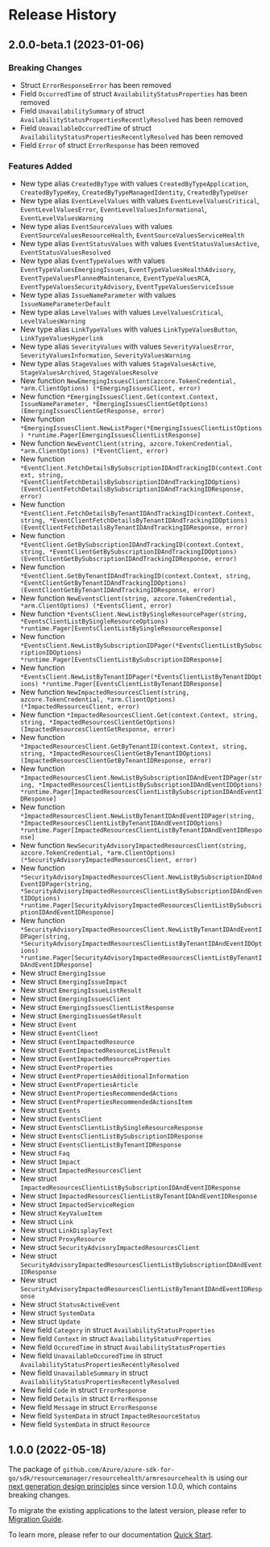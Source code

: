 # Release History

## 2.0.0-beta.1 (2023-01-06)
### Breaking Changes

- Struct `ErrorResponseError` has been removed
- Field `OccurredTime` of struct `AvailabilityStatusProperties` has been removed
- Field `UnavailabilitySummary` of struct `AvailabilityStatusPropertiesRecentlyResolved` has been removed
- Field `UnavailableOccurredTime` of struct `AvailabilityStatusPropertiesRecentlyResolved` has been removed
- Field `Error` of struct `ErrorResponse` has been removed

### Features Added

- New type alias `CreatedByType` with values `CreatedByTypeApplication`, `CreatedByTypeKey`, `CreatedByTypeManagedIdentity`, `CreatedByTypeUser`
- New type alias `EventLevelValues` with values `EventLevelValuesCritical`, `EventLevelValuesError`, `EventLevelValuesInformational`, `EventLevelValuesWarning`
- New type alias `EventSourceValues` with values `EventSourceValuesResourceHealth`, `EventSourceValuesServiceHealth`
- New type alias `EventStatusValues` with values `EventStatusValuesActive`, `EventStatusValuesResolved`
- New type alias `EventTypeValues` with values `EventTypeValuesEmergingIssues`, `EventTypeValuesHealthAdvisory`, `EventTypeValuesPlannedMaintenance`, `EventTypeValuesRCA`, `EventTypeValuesSecurityAdvisory`, `EventTypeValuesServiceIssue`
- New type alias `IssueNameParameter` with values `IssueNameParameterDefault`
- New type alias `LevelValues` with values `LevelValuesCritical`, `LevelValuesWarning`
- New type alias `LinkTypeValues` with values `LinkTypeValuesButton`, `LinkTypeValuesHyperlink`
- New type alias `SeverityValues` with values `SeverityValuesError`, `SeverityValuesInformation`, `SeverityValuesWarning`
- New type alias `StageValues` with values `StageValuesActive`, `StageValuesArchived`, `StageValuesResolve`
- New function `NewEmergingIssuesClient(azcore.TokenCredential, *arm.ClientOptions) (*EmergingIssuesClient, error)`
- New function `*EmergingIssuesClient.Get(context.Context, IssueNameParameter, *EmergingIssuesClientGetOptions) (EmergingIssuesClientGetResponse, error)`
- New function `*EmergingIssuesClient.NewListPager(*EmergingIssuesClientListOptions) *runtime.Pager[EmergingIssuesClientListResponse]`
- New function `NewEventClient(string, azcore.TokenCredential, *arm.ClientOptions) (*EventClient, error)`
- New function `*EventClient.FetchDetailsBySubscriptionIDAndTrackingID(context.Context, string, *EventClientFetchDetailsBySubscriptionIDAndTrackingIDOptions) (EventClientFetchDetailsBySubscriptionIDAndTrackingIDResponse, error)`
- New function `*EventClient.FetchDetailsByTenantIDAndTrackingID(context.Context, string, *EventClientFetchDetailsByTenantIDAndTrackingIDOptions) (EventClientFetchDetailsByTenantIDAndTrackingIDResponse, error)`
- New function `*EventClient.GetBySubscriptionIDAndTrackingID(context.Context, string, *EventClientGetBySubscriptionIDAndTrackingIDOptions) (EventClientGetBySubscriptionIDAndTrackingIDResponse, error)`
- New function `*EventClient.GetByTenantIDAndTrackingID(context.Context, string, *EventClientGetByTenantIDAndTrackingIDOptions) (EventClientGetByTenantIDAndTrackingIDResponse, error)`
- New function `NewEventsClient(string, azcore.TokenCredential, *arm.ClientOptions) (*EventsClient, error)`
- New function `*EventsClient.NewListBySingleResourcePager(string, *EventsClientListBySingleResourceOptions) *runtime.Pager[EventsClientListBySingleResourceResponse]`
- New function `*EventsClient.NewListBySubscriptionIDPager(*EventsClientListBySubscriptionIDOptions) *runtime.Pager[EventsClientListBySubscriptionIDResponse]`
- New function `*EventsClient.NewListByTenantIDPager(*EventsClientListByTenantIDOptions) *runtime.Pager[EventsClientListByTenantIDResponse]`
- New function `NewImpactedResourcesClient(string, azcore.TokenCredential, *arm.ClientOptions) (*ImpactedResourcesClient, error)`
- New function `*ImpactedResourcesClient.Get(context.Context, string, string, *ImpactedResourcesClientGetOptions) (ImpactedResourcesClientGetResponse, error)`
- New function `*ImpactedResourcesClient.GetByTenantID(context.Context, string, string, *ImpactedResourcesClientGetByTenantIDOptions) (ImpactedResourcesClientGetByTenantIDResponse, error)`
- New function `*ImpactedResourcesClient.NewListBySubscriptionIDAndEventIDPager(string, *ImpactedResourcesClientListBySubscriptionIDAndEventIDOptions) *runtime.Pager[ImpactedResourcesClientListBySubscriptionIDAndEventIDResponse]`
- New function `*ImpactedResourcesClient.NewListByTenantIDAndEventIDPager(string, *ImpactedResourcesClientListByTenantIDAndEventIDOptions) *runtime.Pager[ImpactedResourcesClientListByTenantIDAndEventIDResponse]`
- New function `NewSecurityAdvisoryImpactedResourcesClient(string, azcore.TokenCredential, *arm.ClientOptions) (*SecurityAdvisoryImpactedResourcesClient, error)`
- New function `*SecurityAdvisoryImpactedResourcesClient.NewListBySubscriptionIDAndEventIDPager(string, *SecurityAdvisoryImpactedResourcesClientListBySubscriptionIDAndEventIDOptions) *runtime.Pager[SecurityAdvisoryImpactedResourcesClientListBySubscriptionIDAndEventIDResponse]`
- New function `*SecurityAdvisoryImpactedResourcesClient.NewListByTenantIDAndEventIDPager(string, *SecurityAdvisoryImpactedResourcesClientListByTenantIDAndEventIDOptions) *runtime.Pager[SecurityAdvisoryImpactedResourcesClientListByTenantIDAndEventIDResponse]`
- New struct `EmergingIssue`
- New struct `EmergingIssueImpact`
- New struct `EmergingIssueListResult`
- New struct `EmergingIssuesClient`
- New struct `EmergingIssuesClientListResponse`
- New struct `EmergingIssuesGetResult`
- New struct `Event`
- New struct `EventClient`
- New struct `EventImpactedResource`
- New struct `EventImpactedResourceListResult`
- New struct `EventImpactedResourceProperties`
- New struct `EventProperties`
- New struct `EventPropertiesAdditionalInformation`
- New struct `EventPropertiesArticle`
- New struct `EventPropertiesRecommendedActions`
- New struct `EventPropertiesRecommendedActionsItem`
- New struct `Events`
- New struct `EventsClient`
- New struct `EventsClientListBySingleResourceResponse`
- New struct `EventsClientListBySubscriptionIDResponse`
- New struct `EventsClientListByTenantIDResponse`
- New struct `Faq`
- New struct `Impact`
- New struct `ImpactedResourcesClient`
- New struct `ImpactedResourcesClientListBySubscriptionIDAndEventIDResponse`
- New struct `ImpactedResourcesClientListByTenantIDAndEventIDResponse`
- New struct `ImpactedServiceRegion`
- New struct `KeyValueItem`
- New struct `Link`
- New struct `LinkDisplayText`
- New struct `ProxyResource`
- New struct `SecurityAdvisoryImpactedResourcesClient`
- New struct `SecurityAdvisoryImpactedResourcesClientListBySubscriptionIDAndEventIDResponse`
- New struct `SecurityAdvisoryImpactedResourcesClientListByTenantIDAndEventIDResponse`
- New struct `StatusActiveEvent`
- New struct `SystemData`
- New struct `Update`
- New field `Category` in struct `AvailabilityStatusProperties`
- New field `Context` in struct `AvailabilityStatusProperties`
- New field `OccuredTime` in struct `AvailabilityStatusProperties`
- New field `UnavailableOccuredTime` in struct `AvailabilityStatusPropertiesRecentlyResolved`
- New field `UnavailableSummary` in struct `AvailabilityStatusPropertiesRecentlyResolved`
- New field `Code` in struct `ErrorResponse`
- New field `Details` in struct `ErrorResponse`
- New field `Message` in struct `ErrorResponse`
- New field `SystemData` in struct `ImpactedResourceStatus`
- New field `SystemData` in struct `Resource`


## 1.0.0 (2022-05-18)

The package of `github.com/Azure/azure-sdk-for-go/sdk/resourcemanager/resourcehealth/armresourcehealth` is using our [next generation design principles](https://azure.github.io/azure-sdk/general_introduction.html) since version 1.0.0, which contains breaking changes.

To migrate the existing applications to the latest version, please refer to [Migration Guide](https://aka.ms/azsdk/go/mgmt/migration).

To learn more, please refer to our documentation [Quick Start](https://aka.ms/azsdk/go/mgmt).